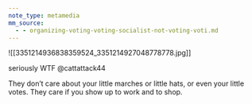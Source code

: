 ```yaml
---
note_type: metamedia
mm_source:
  - - organizing-voting-voting-socialist-not-voting-voti.md
---
```


![[3351214936838359524_3351214927048778778.jpg]]

seriously WTF
@cattattack44

They don’t care about your little
marches or little hats, or even your
little votes. They care if you show up
to work and to shop.

